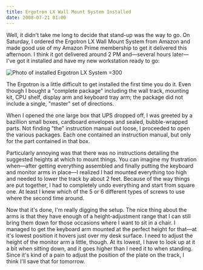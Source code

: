 ```yaml
---
title: Ergotron LX Wall Mount System Installed
date: 2008-07-21 01:00
---
```


Well, it didn't take me long to decide that stand-up was the way to go. On
Saturday, I ordered the Ergotron LX Wall Mount System from Amazon and made good
use of my Amazon Prime membership to get it delivered this afternoon. I think it
got delivered around 2 PM and—several hours later—I've got it installed and have
my new workstation ready to go:

<!-- more -->

![Photo of installed Ergotron LX System
=300](/images/2008/07/ergotron-lx-wall-mount-system-installed/ergotron_lx_system_installed.jpg)

The Ergotron is a little difficult to get installed the first time you do it.
Even though I bought a "complete package" including the wall track, mounting
kit, CPU shelf, display arm and keyboard tray arm; the package did not include a
single, "master" set of directions.

When I opened the one large box that UPS dropped off, I was greeted by a
bazillion small boxes, cardboard envelopes and sealed, bubble-wrapped parts. Not
finding "the" instruction manual out loose, I proceeded to open the various
packages. Each one contained an instruction manual, but only for the part
contained in that box.

Particularly annoying was that there was no instructions detailing the suggested
heights at which to mount things. You can imagine my frustration when—after
getting everything assembled and finally putting the keyboard and monitor arms
in place—I realized I had mounted everything too high and needed to lower the
track by about 2 feet. Because of the way things are put together, I had to
completely undo everything and start from square one. At least I knew which of
the 5 or 6 different types of screws to use where the second time around.

Now that it's done, I'm really digging the setup. The nice thing about the arms
is that they have enough of a height-adjustment range that I can still bring
them down for those occasions where I want to sit in a chair. I managed to get
the keyboard arm mounted at the perfect height for that—at it's lowest position
it hovers just over my desk surface. I need to adjust the height of the monitor
arm a little, though. At its lowest, I have to look up at it a bit when sitting
down, and it goes higher than I need it to when standing. Since it's kind of a
pain to adjust the position of the plate on the track, I think I'll save that
for tomorrow.
